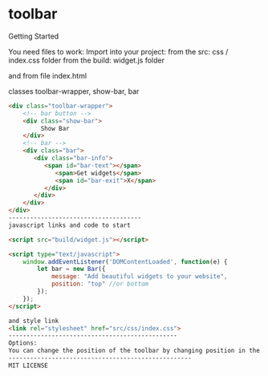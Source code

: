 # toolbar

Getting Started

You need files to work: Import into your project: from the src: css / index.css folder from the build: widget.js folder

and from file index.html

classes toolbar-wrapper, show-bar, bar
```html
<div class="toolbar-wrapper">
    <!-- bar button -->
    <div class="show-bar">
         Show Bar
    </div>
    <!-- bar -->
    <div class="bar">
       <div class="bar-info">
          <span id="bar-text"></span>
             <span>Get widgets</span>
             <span id="bar-exit">X</span>
          </div>
       </div>
    </div>
</div>
-------------------------------------
javascript links and code to start

<script src="build/widget.js"></script>

<script type="text/javascript">
    window.addEventListener('DOMContentLoaded', function(e) {
        let bar = new Bar({
            message: "Add beautiful widgets to your website", 
            position: "top" //or bottom
        });
    });
</script>

and style link
<link rel="stylesheet" href="src/css/index.css">
-----------------------------------------------
Options:
You can change the position of the toolbar by changing position in the javascript code in index.html file. You can choose 'bottom' or 'top'.
---------------------------------------------------
MIT LICENSE


